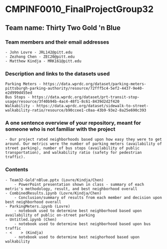 # CMPINF0010_FinalProjectGroup32<br/>

## Team name: Thirty Two Gold 'n Blue<br/>

### Team members and their email addresses<br/>
	- John Lovre - JRL142@pitt.edu
	- Zezhong Chen - ZEC20@pitt.edu
	- Matthew Kindja - MRK161@pitt.edu

### Description and links to the datasets used<br/>
	Parking Meters - https://data.wprdc.org/dataset/parking-meters-pittsburgh-parking-authority/resource/72fff5c4-5ef2-4437-9e40-e2d999d455ed
	Bus Stops - https://data.wprdc.org/dataset/prt-transit-stop-usage/resource/3f40b94b-4ac4-48f1-8c61-8439d2d2f420
	Walkability - https://data.wprdc.org/dataset/sidewalk-to-street-walkability-ratio/resource/b90ccee1-c0aa-43b9-93e2-8a25e690c393

### A one sentence overview of your repository, meant for someone who is not familiar with the project<br/>
	- Our project rated neighborhoods based upon how easy they were to get around. Our metrics were the number of parking meters (availability of street parking), number of bus stops (availability of public transportation), and walkability ratio (safety for pedestrian traffic).

### Contents<br/>
	- Team32-Gold'nBlue.pptx (Lovre/Kindja/Chen)
		- PowerPoint presentation shown in class - summary of each metric's methodology, result, and best neighborhood overall
	- CombinedResults.ipynb (Lovre/Kindja/Chen)
		- Conclusion/summary of results from each member and decision upon best neighborhood overall
	- ParkingMeters.ipynb (Lovre)
		- notebook used to determine best neighborhood based upon availability of public on-street parking
	- Untitled.ipynb (Chen)
		- notebook used to determine best neighborhood based upon bus traffic
	- <    > (Kindja)
		- notebook used to determine best neighorhood based upon walkability

	